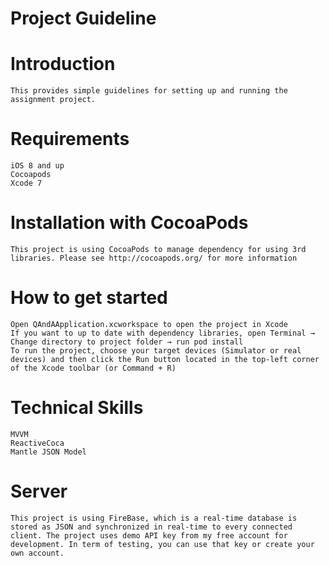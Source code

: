 # Project Guideline

# Introduction
	This provides simple guidelines for setting up and running the assignment project. 
# Requirements
	iOS 8 and up
	Cocoapods
	Xcode 7
# Installation with CocoaPods
	This project is using CocoaPods to manage dependency for using 3rd libraries. Please see http://cocoapods.org/ for more information 
# How to get started
	Open QAndAApplication.xcworkspace to open the project in Xcode
	If you want to up to date with dependency libraries, open Terminal → Change directory to project folder → run pod install 
	To run the project, choose your target devices (Simulator or real devices) and then click the Run button located in the top-left corner of the Xcode toolbar (or Command + R)
# Technical Skills
  	MVVM
  	ReactiveCoca
  	Mantle JSON Model
# Server
	This project is using FireBase, which is a real-time database is stored as JSON and synchronized in real-time to every connected client. The project uses demo API key from my free account for development. In term of testing, you can use that key or create your own account.

